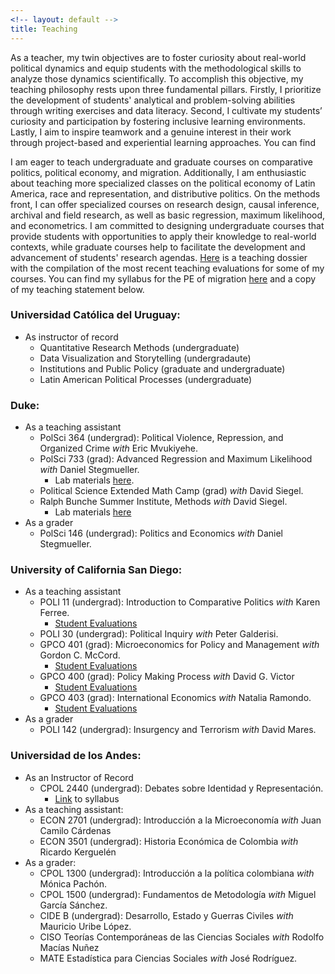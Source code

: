 ```yaml
---
<!-- layout: default -->
title: Teaching
---
```


As a teacher, my twin objectives are to foster curiosity about real-world political dynamics and equip students with the methodological skills to analyze those dynamics scientifically. To accomplish this objective, my teaching philosophy rests upon three fundamental pillars. Firstly, I prioritize the development of students' analytical and problem-solving abilities through writing exercises and data literacy. Second, I cultivate my students’ curiosity and participation by fostering inclusive learning environments. Lastly, I aim to inspire teamwork and a genuine interest in their work through project-based and experiential learning approaches. You can find 

I am eager to teach undergraduate and graduate courses on comparative politics, political economy, and migration. Additionally, I am enthusiastic about teaching more specialized classes on the political economy of Latin America, race and representation, and distributive politics. On the methods front, I can offer specialized courses on research design, causal inference, archival and field research, as well as basic regression, maximum likelihood, and econometrics. I am committed to designing undergraduate courses that provide students with opportunities to apply their knowledge to real-world contexts, while graduate courses help to facilitate the development and advancement of students' research agendas. [Here](https://www.dropbox.com/scl/fi/fbhk7bncxmbkio1tdz1wt/Teaching-Dossiers.pdf?rlkey=pfaiuzuyxtw4iqca7fiiz3egh&dl=0) is a teaching dossier with the compilation of the most recent teaching evaluations for some of my courses. You can find my syllabus for the PE of migration [here](https://www.dropbox.com/scl/fi/5gllbe6mpimizw4pdyr6o/Sample-Syllabus.pdf?rlkey=59hwd9l0tpfwus9i8y21msyta&dl=0) and a copy of my teaching statement below.

<!-- 
Añade el pdf del Teaching Statement
<object data="../assets/teach_evals/VillamizarChaparro_TeachingStatement_v7.pdf" width="700" height="800" type='application/pdf'></object>
-->

### Universidad Católica del Uruguay:
  - As instructor of record
    - Quantitative Research Methods (undergraduate)
    - Data Visualization and Storytelling (undergradaute)
    - Institutions and Public Policy (graduate and undergraduate)
    - Latin American Political Processes (undergraduate)
    
### Duke:
  - As a teaching assistant
    - PolSci 364 (undergrad): Political Violence, Repression, and Organized Crime *with* Eric Mvukiyehe.
    - PolSci 733 (grad): Advanced Regression and Maximum Likelihood *with* Daniel Stegmueller.
        - Lab materials [here](https://github.com/sanmavicha/MLE_Lab).
    - Political Science Extended Math Camp (grad) *with* David Siegel.
    - Ralph Bunche Summer Institute, Methods *with* David Siegel.
        - Lab materials [here](https://github.com/sanmavicha/RBSI)
  - As a grader
    - PolSci 146 (undergrad): Politics and Economics *with* Daniel Stegmueller.

### University of California San Diego:
  - As a teaching assistant
    - POLI 11 (undergrad): Introduction to Comparative Politics *with* Karen Ferree.
        - [Student Evaluations](https://www.dropbox.com/s/p7o6fi1ycdfvv87/Evaluation%20Results%20_%20Intro%20Comp%20Pol.pdf?dl=0)
    - POLI 30 (undergrad): Political Inquiry *with* Peter Galderisi.
    - GPCO 401 (grad): Microeconomics for Policy and Management *with* Gordon C. McCord.
        - [Student Evaluations](https://www.dropbox.com/s/vz1u7dz69uulsgd/Evaluation%20Results%20_%20Micro.pdf?dl=0)
    - GPCO 400 (grad): Policy Making Process *with* David G. Victor
        - [Student Evaluations](https://www.dropbox.com/s/u4qk9623vcrlo3g/Evaluation%20Results%20_%20PMP.pdf?dl=0)
    - GPCO 403 (grad): International Economics *with* Natalia Ramondo.
        - [Student Evaluations](https://www.dropbox.com/s/hladsqqd7fj3tkd/Evaluation%20Results%20_%20Inal_Econ.pdf?dl=0)
  - As a grader
    - POLI 142 (undergrad): Insurgency and Terrorism *with* David Mares.

### Universidad de los Andes:
  - As an Instructor of Record
    - CPOL 2440 (undergrad): Debates sobre Identidad y Representación.
      - [Link](https://www.dropbox.com/s/gcvriz5y927hwso/Programa%20Identidad%2C%20Representaci%C3%B3n%20y%20Congreso.pdf?dl=0) to syllabus
  - As a teaching assistant:
    - ECON 2701 (undergrad): Introducción a la Microeconomía *with* Juan Camilo Cárdenas
    - ECON 3501 (undergrad): Historia Económica de Colombia *with* Ricardo Kerguelén
  - As a grader:
    - CPOL 1300 (undergrad): Introducción a la política colombiana *with* Mónica Pachón.
    - CPOL 1500 (undergrad): Fundamentos de Metodología *with* Miguel García Sánchez.
    - CIDE B (undergrad): Desarrollo, Estado y Guerras Civiles *with* Mauricio Uribe López.
    - CISO Teorías Contemporáneas de las Ciencias Sociales *with* Rodolfo Macías Nuñez
    - MATE Estadística para Ciencias Sociales *with* José Rodríguez.
